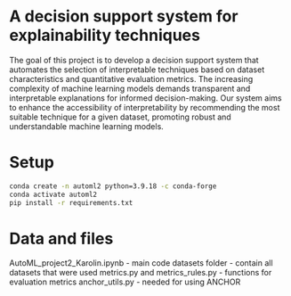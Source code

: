 # A decision support system for explainability techniques

The goal of this project is to develop a decision support system that automates the selection of interpretable techniques based on dataset characteristics and quantitative evaluation metrics. The increasing complexity of machine learning models demands transparent and interpretable explanations for informed decision-making. Our system aims to enhance the accessibility of interpretability by recommending the most suitable technique for a given dataset, promoting robust and understandable machine learning models.

# Setup

``````bash
conda create -n automl2 python=3.9.18 -c conda-forge
conda activate automl2
pip install -r requirements.txt
``````

# Data and files

AutoML_project2_Karolin.ipynb - main code
datasets folder - contain all datasets that were used
metrics.py and metrics_rules.py - functions for evaluation metrics
anchor_utils.py - needed for using ANCHOR

